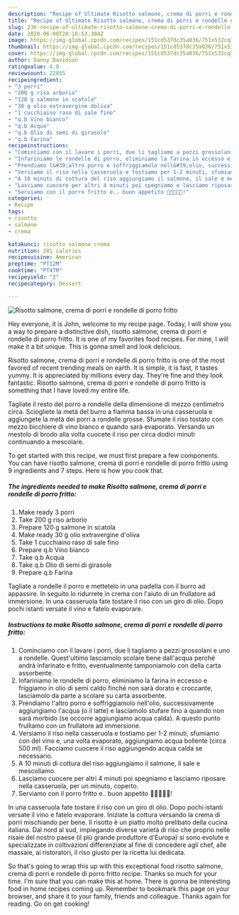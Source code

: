 ```yaml
---
description: "Recipe of Ultimate Risotto salmone, crema di porri e rondelle di porro fritto"
title: "Recipe of Ultimate Risotto salmone, crema di porri e rondelle di porro fritto"
slug: 236-recipe-of-ultimate-risotto-salmone-crema-di-porri-e-rondelle-di-porro-fritto
date: 2020-06-08T20:16:53.304Z
image: https://img-global.cpcdn.com/recipes/151cd537dc35a036/751x532cq70/risotto-salmone-crema-di-porri-e-rondelle-di-porro-fritto-recipe-main-photo.jpg
thumbnail: https://img-global.cpcdn.com/recipes/151cd537dc35a036/751x532cq70/risotto-salmone-crema-di-porri-e-rondelle-di-porro-fritto-recipe-main-photo.jpg
cover: https://img-global.cpcdn.com/recipes/151cd537dc35a036/751x532cq70/risotto-salmone-crema-di-porri-e-rondelle-di-porro-fritto-recipe-main-photo.jpg
author: Danny Davidson
ratingvalue: 4.8
reviewcount: 22855
recipeingredient:
- "3 porri"
- "200 g riso arborio"
- "120 g salmone in scatola"
- "30 g olio extravergine doliva"
- "1 cucchiaino raso di sale fino"
- "q.b Vino bianco"
- "q.b Acqua"
- "q.b Olio di semi di girasole"
- "q.b Farina"
recipeinstructions:
- "Cominciamo con il lavare i porri, due li tagliamo a pezzi grossolani e uno a rondelle. Quest&#39;ultimo lasciamolo scolare bene dall&#39;acqua perché andrà infarinato e fritto, eventualmente tamponiamolo con della carta assorbente."
- "Infariniamo le rondelle di porro, eliminiamo la farina in eccesso e friggiamo in olio di semi caldo finché non sarà dorato e croccante, lasciamolo da parte a scolare su carta assorbente."
- "Prendiamo l&#39;altro porro e soffriggiamolo nell&#39;olio, successivamente aggiungiamo l&#39;acqua (o il latte) e lasciamolo stufare fino a quando non sarà morbido (se occorre aggiungiamo acqua calda). A questo punto frulliamo con un frullatore ad immersione."
- "Versiamo il riso nella casseruola e tostiamo per 1-2 minuti, sfumiamo con del vino e, una volta evaporato, aggiungiamo acqua bollente (circa 500 ml). Facciamo cuocere il riso aggiungendo acqua calda se necessario."
- "A 10 minuti di cottura del riso aggiungiamo il salmone, il sale e mescoliamo."
- "Lasciamo cuocere per altri 4 minuti poi spegniamo e lasciamo riposare nella casseruola, per un minuto, coperto."
- "Serviamo con il porro fritto e.. buon appetito 🌻🌻🌻🌻🌻!"
categories:
- Recipe
tags:
- risotto
- salmone
- crema

katakunci: risotto salmone crema 
nutrition: 201 calories
recipecuisine: American
preptime: "PT12M"
cooktime: "PT47M"
recipeyield: "2"
recipecategory: Dessert

---
```



![Risotto salmone, crema di porri e rondelle di porro fritto](https://img-global.cpcdn.com/recipes/151cd537dc35a036/751x532cq70/risotto-salmone-crema-di-porri-e-rondelle-di-porro-fritto-recipe-main-photo.jpg)

Hey everyone, it is John, welcome to my recipe page. Today, I will show you a way to prepare a distinctive dish, risotto salmone, crema di porri e rondelle di porro fritto. It is one of my favorites food recipes. For mine, I will make it a bit unique. This is gonna smell and look delicious.

Risotto salmone, crema di porri e rondelle di porro fritto is one of the most favored of recent trending meals on earth. It is simple, it is fast, it tastes yummy. It is appreciated by millions every day. They're fine and they look fantastic. Risotto salmone, crema di porri e rondelle di porro fritto is something that I have loved my entire life.

Tagliate il resto del porro a rondelle della dimensione di mezzo centimetro circa. Sciogliete la metà del burro a fiamma bassa in una casseruola e aggiungete la metà dei porri a rondelle grosse. Sfumate il riso tostato con mezzo bicchiere di vino bianco e quando sarà evaporato. Versando un mestolo di brodo alla volta cuocete il riso per circa dodici minuti continuando a mescolare.


To get started with this recipe, we must first prepare a few components. You can have risotto salmone, crema di porri e rondelle di porro fritto using 9 ingredients and 7 steps. Here is how you cook that.

<!--inarticleads1-->

##### The ingredients needed to make Risotto salmone, crema di porri e rondelle di porro fritto:

1. Make ready 3 porri
1. Take 200 g riso arborio
1. Prepare 120 g salmone in scatola
1. Make ready 30 g olio extravergine d&#39;oliva
1. Take 1 cucchiaino raso di sale fino
1. Prepare q.b Vino bianco
1. Take q.b Acqua
1. Take q.b Olio di semi di girasole
1. Prepare q.b Farina


Tagliate a rondelle il porro e mettetelo in una padella con il burro ad appassire. In seguito lo ridurrete in crema con l&#39;aiuto di un frullatore ad immersione. In una casseruola fate tostare il riso con un giro di olio. Dopo pochi istanti versate il vino e fatelo evaporare. 

<!--inarticleads2-->

##### Instructions to make Risotto salmone, crema di porri e rondelle di porro fritto:

1. Cominciamo con il lavare i porri, due li tagliamo a pezzi grossolani e uno a rondelle. Quest&#39;ultimo lasciamolo scolare bene dall&#39;acqua perché andrà infarinato e fritto, eventualmente tamponiamolo con della carta assorbente.
1. Infariniamo le rondelle di porro, eliminiamo la farina in eccesso e friggiamo in olio di semi caldo finché non sarà dorato e croccante, lasciamolo da parte a scolare su carta assorbente.
1. Prendiamo l&#39;altro porro e soffriggiamolo nell&#39;olio, successivamente aggiungiamo l&#39;acqua (o il latte) e lasciamolo stufare fino a quando non sarà morbido (se occorre aggiungiamo acqua calda). A questo punto frulliamo con un frullatore ad immersione.
1. Versiamo il riso nella casseruola e tostiamo per 1-2 minuti, sfumiamo con del vino e, una volta evaporato, aggiungiamo acqua bollente (circa 500 ml). Facciamo cuocere il riso aggiungendo acqua calda se necessario.
1. A 10 minuti di cottura del riso aggiungiamo il salmone, il sale e mescoliamo.
1. Lasciamo cuocere per altri 4 minuti poi spegniamo e lasciamo riposare nella casseruola, per un minuto, coperto.
1. Serviamo con il porro fritto e.. buon appetito 🌻🌻🌻🌻🌻!


In una casseruola fate tostare il riso con un giro di olio. Dopo pochi istanti versate il vino e fatelo evaporare. Iniziate la cottura versando la crema di porri mischiando per bene. Il risotto è un piatto molto prelibato della cucina italiana. Dal nord al sud, impiegando diverse varietà di riso che proprio nelle risaie del nostro paese (il più grande produttore d&#39;Europa) si sono evolute e specializzate in coltivazioni differenziate al fine di concedere agli chef, alle massaie, ai ristoratori, il riso giusto per la ricetta lui dedicata. 

So that's going to wrap this up with this exceptional food risotto salmone, crema di porri e rondelle di porro fritto recipe. Thanks so much for your time. I'm sure that you can make this at home. There is gonna be interesting food in home recipes coming up. Remember to bookmark this page on your browser, and share it to your family, friends and colleague. Thanks again for reading. Go on get cooking!
